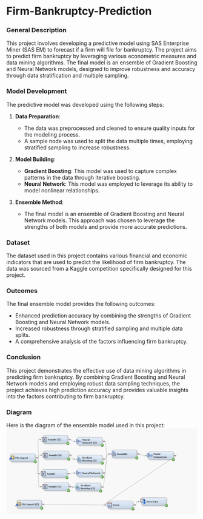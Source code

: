 # Firm-Bankruptcy-Prediction

### General Description
This project involves developing a predictive model using SAS Enterprise Miner (SAS EM) to forecast if a firm will file for bankruptcy. The project aims to predict firm bankruptcy by leveraging various econometric measures and data mining algorithms. The final model is an ensemble of Gradient Boosting and Neural Network models, designed to improve robustness and accuracy through data stratification and multiple sampling.

### Model Development
The predictive model was developed using the following steps:

1. **Data Preparation**:
   - The data was preprocessed and cleaned to ensure quality inputs for the modeling process.
   - A sample node was used to split the data multiple times, employing stratified sampling to increase robustness.

2. **Model Building**:
   - **Gradient Boosting**: This model was used to capture complex patterns in the data through iterative boosting.
   - **Neural Network**: This model was employed to leverage its ability to model nonlinear relationships.

3. **Ensemble Method**:
   - The final model is an ensemble of Gradient Boosting and Neural Network models. This approach was chosen to leverage the strengths of both models and provide more accurate predictions.

### Dataset
The dataset used in this project contains various financial and economic indicators that are used to predict the likelihood of firm bankruptcy. The data was sourced from a Kaggle competition specifically designed for this project.

### Outcomes
The final ensemble model provides the following outcomes:
- Enhanced prediction accuracy by combining the strengths of Gradient Boosting and Neural Network models.
- Increased robustness through stratified sampling and multiple data splits.
- A comprehensive analysis of the factors influencing firm bankruptcy.

### Conclusion
This project demonstrates the effective use of data mining algorithms in predicting firm bankruptcy. By combining Gradient Boosting and Neural Network models and employing robust data sampling techniques, the project achieves high prediction accuracy and provides valuable insights into the factors contributing to firm bankruptcy.

### Diagram
Here is the diagram of the ensemble model used in this project:
![Ensemble Model](assets/Ensemble.png)
